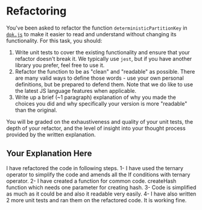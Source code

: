 # Refactoring

You've been asked to refactor the function `deterministicPartitionKey` in [`dpk.js`](dpk.js) to make it easier to read and understand without changing its functionality. For this task, you should:

1. Write unit tests to cover the existing functionality and ensure that your refactor doesn't break it. We typically use `jest`, but if you have another library you prefer, feel free to use it.
2. Refactor the function to be as "clean" and "readable" as possible. There are many valid ways to define those words - use your own personal definitions, but be prepared to defend them. Note that we do like to use the latest JS language features when applicable.
3. Write up a brief (~1 paragraph) explanation of why you made the choices you did and why specifically your version is more "readable" than the original.

You will be graded on the exhaustiveness and quality of your unit tests, the depth of your refactor, and the level of insight into your thought process provided by the written explanation.

## Your Explanation Here

I have refactored the code in following steps.
1- I have used the ternary operator to simplify the code and amends all the If conditions with ternary operator.
2- I have created a function for common code. createHash function which needs one parameter for creating hash.
3- Code is simplified as much as it could be and also it readable very easily.
4- I have also written 2 more unit tests and ran them on the refactored code. It is working fine.

